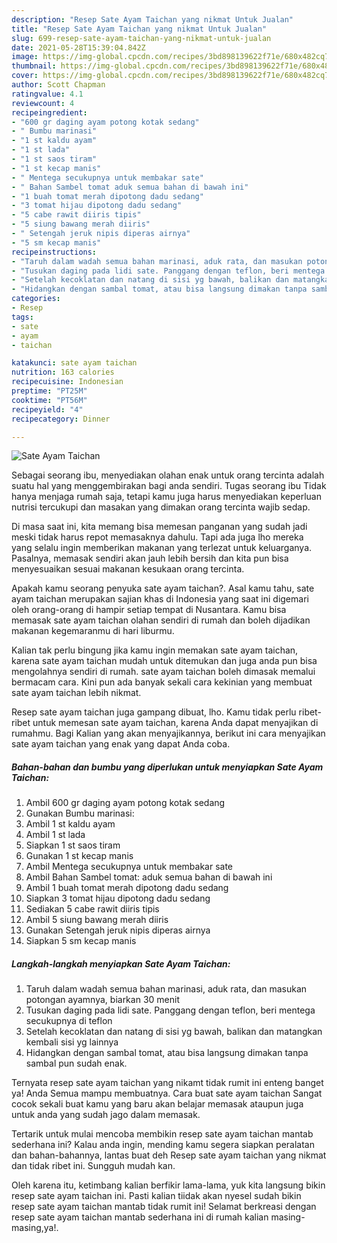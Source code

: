 ```yaml
---
description: "Resep Sate Ayam Taichan yang nikmat Untuk Jualan"
title: "Resep Sate Ayam Taichan yang nikmat Untuk Jualan"
slug: 699-resep-sate-ayam-taichan-yang-nikmat-untuk-jualan
date: 2021-05-28T15:39:04.842Z
image: https://img-global.cpcdn.com/recipes/3bd898139622f71e/680x482cq70/sate-ayam-taichan-foto-resep-utama.jpg
thumbnail: https://img-global.cpcdn.com/recipes/3bd898139622f71e/680x482cq70/sate-ayam-taichan-foto-resep-utama.jpg
cover: https://img-global.cpcdn.com/recipes/3bd898139622f71e/680x482cq70/sate-ayam-taichan-foto-resep-utama.jpg
author: Scott Chapman
ratingvalue: 4.1
reviewcount: 4
recipeingredient:
- "600 gr daging ayam potong kotak sedang"
- " Bumbu marinasi"
- "1 st kaldu ayam"
- "1 st lada"
- "1 st saos tiram"
- "1 st kecap manis"
- " Mentega secukupnya untuk membakar sate"
- " Bahan Sambel tomat aduk semua bahan di bawah ini"
- "1 buah tomat merah dipotong dadu sedang"
- "3 tomat hijau dipotong dadu sedang"
- "5 cabe rawit diiris tipis"
- "5 siung bawang merah diiris"
- " Setengah jeruk nipis diperas airnya"
- "5 sm kecap manis"
recipeinstructions:
- "Taruh dalam wadah semua bahan marinasi, aduk rata, dan masukan potongan ayamnya, biarkan 30 menit"
- "Tusukan daging pada lidi sate. Panggang dengan teflon, beri mentega secukupnya di teflon"
- "Setelah kecoklatan dan natang di sisi yg bawah, balikan dan matangkan kembali sisi yg lainnya"
- "Hidangkan dengan sambal tomat, atau bisa langsung dimakan tanpa sambal pun sudah enak."
categories:
- Resep
tags:
- sate
- ayam
- taichan

katakunci: sate ayam taichan 
nutrition: 163 calories
recipecuisine: Indonesian
preptime: "PT25M"
cooktime: "PT56M"
recipeyield: "4"
recipecategory: Dinner

---
```



![Sate Ayam Taichan](https://img-global.cpcdn.com/recipes/3bd898139622f71e/680x482cq70/sate-ayam-taichan-foto-resep-utama.jpg)

Sebagai seorang ibu, menyediakan olahan enak untuk orang tercinta adalah suatu hal yang menggembirakan bagi anda sendiri. Tugas seorang ibu Tidak hanya menjaga rumah saja, tetapi kamu juga harus menyediakan keperluan nutrisi tercukupi dan masakan yang dimakan orang tercinta wajib sedap.

Di masa  saat ini, kita memang bisa memesan panganan yang sudah jadi meski tidak harus repot memasaknya dahulu. Tapi ada juga lho mereka yang selalu ingin memberikan makanan yang terlezat untuk keluarganya. Pasalnya, memasak sendiri akan jauh lebih bersih dan kita pun bisa menyesuaikan sesuai makanan kesukaan orang tercinta. 



Apakah kamu seorang penyuka sate ayam taichan?. Asal kamu tahu, sate ayam taichan merupakan sajian khas di Indonesia yang saat ini digemari oleh orang-orang di hampir setiap tempat di Nusantara. Kamu bisa memasak sate ayam taichan olahan sendiri di rumah dan boleh dijadikan makanan kegemaranmu di hari liburmu.

Kalian tak perlu bingung jika kamu ingin memakan sate ayam taichan, karena sate ayam taichan mudah untuk ditemukan dan juga anda pun bisa mengolahnya sendiri di rumah. sate ayam taichan boleh dimasak memalui bermacam cara. Kini pun ada banyak sekali cara kekinian yang membuat sate ayam taichan lebih nikmat.

Resep sate ayam taichan juga gampang dibuat, lho. Kamu tidak perlu ribet-ribet untuk memesan sate ayam taichan, karena Anda dapat menyajikan di rumahmu. Bagi Kalian yang akan menyajikannya, berikut ini cara menyajikan sate ayam taichan yang enak yang dapat Anda coba.

<!--inarticleads1-->

##### Bahan-bahan dan bumbu yang diperlukan untuk menyiapkan Sate Ayam Taichan:

1. Ambil 600 gr daging ayam potong kotak sedang
1. Gunakan  Bumbu marinasi:
1. Ambil 1 st kaldu ayam
1. Ambil 1 st lada
1. Siapkan 1 st saos tiram
1. Gunakan 1 st kecap manis
1. Ambil  Mentega secukupnya untuk membakar sate
1. Ambil  Bahan Sambel tomat: aduk semua bahan di bawah ini
1. Ambil 1 buah tomat merah dipotong dadu sedang
1. Siapkan 3 tomat hijau dipotong dadu sedang
1. Sediakan 5 cabe rawit diiris tipis
1. Ambil 5 siung bawang merah diiris
1. Gunakan  Setengah jeruk nipis diperas airnya
1. Siapkan 5 sm kecap manis




<!--inarticleads2-->

##### Langkah-langkah menyiapkan Sate Ayam Taichan:

1. Taruh dalam wadah semua bahan marinasi, aduk rata, dan masukan potongan ayamnya, biarkan 30 menit
1. Tusukan daging pada lidi sate. Panggang dengan teflon, beri mentega secukupnya di teflon
1. Setelah kecoklatan dan natang di sisi yg bawah, balikan dan matangkan kembali sisi yg lainnya
1. Hidangkan dengan sambal tomat, atau bisa langsung dimakan tanpa sambal pun sudah enak.




Ternyata resep sate ayam taichan yang nikamt tidak rumit ini enteng banget ya! Anda Semua mampu membuatnya. Cara buat sate ayam taichan Sangat cocok sekali buat kamu yang baru akan belajar memasak ataupun juga untuk anda yang sudah jago dalam memasak.

Tertarik untuk mulai mencoba membikin resep sate ayam taichan mantab sederhana ini? Kalau anda ingin, mending kamu segera siapkan peralatan dan bahan-bahannya, lantas buat deh Resep sate ayam taichan yang nikmat dan tidak ribet ini. Sungguh mudah kan. 

Oleh karena itu, ketimbang kalian berfikir lama-lama, yuk kita langsung bikin resep sate ayam taichan ini. Pasti kalian tiidak akan nyesel sudah bikin resep sate ayam taichan mantab tidak rumit ini! Selamat berkreasi dengan resep sate ayam taichan mantab sederhana ini di rumah kalian masing-masing,ya!.

